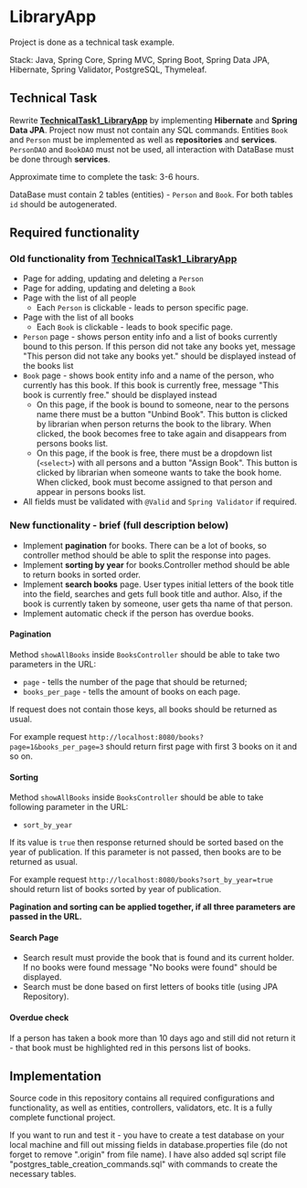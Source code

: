 # LibraryApp

Project is done as a technical task example.

Stack: Java, Spring Core, Spring MVC, Spring Boot, Spring Data JPA, 
Hibernate, Spring Validator, PostgreSQL, Thymeleaf.

## Technical Task

Rewrite [**TechnicalTask1_LibraryApp**](https://github.com/IliaMalafeev/Spring_TechnicalTask1_LibraryApp)
by implementing **Hibernate** and **Spring Data JPA**. Project now must not contain any SQL commands.
Entities `Book` and `Person` must be implemented as well as **repositories** and **services**. 
`PersonDAO` and `BookDAO` must not be used, all interaction with DataBase must be done through **services**.

Approximate time to complete the task: 3-6 hours.

DataBase must contain 2 tables (entities) - `Person` and `Book`.
For both tables `id` should be autogenerated.

## Required functionality

### Old functionality from [**TechnicalTask1_LibraryApp**](https://github.com/IliaMalafeev/Spring_TechnicalTask1_LibraryApp)

* Page for adding, updating and deleting a `Person`
* Page for adding, updating and deleting a `Book`
* Page with the list of all people
    * Each `Person` is clickable - leads to person specific page.
* Page with the list of all books
    * Each `Book` is clickable - leads to book specific page.
* `Person` page - shows person entity info and a list of books
  currently bound to this person. If this person did not take any books yet,
  message "This person did not take any books yet." should be displayed
  instead of the books list
* `Book` page - shows book entity info and a name of the person, who currently
  has this book. If this book is currently free, message "This book is currently free."
  should be displayed instead
    * On this page, if the book is bound to someone, near to the persons name
      there must be a button "Unbind Book". This button is clicked by librarian when
      person returns the book to the library. When clicked, the book becomes
      free to take again and disappears from persons books list.
    * On this page, if the book is free, there must be a dropdown list (`<select>`)
      with all persons and a button "Assign Book". This button is clicked by librarian
      when someone wants to take the book home. When clicked, book must become assigned
      to that person and appear in persons books list.
* All fields must be validated with `@Valid` and `Spring Validator` if required.

### New functionality - brief (full description below)

* Implement **pagination** for books. There can be a lot of books, so controller method 
should be able to split the response into pages.
* Implement **sorting by year** for books.Controller method should be able to return books in sorted order.
* Implement **search books** page. User types initial letters of the book title into the field, searches 
and gets full book title and author. Also, if the book is currently taken by someone, 
user gets tha name of that person.
* Implement automatic check if the person has overdue books.

#### Pagination

Method `showAllBooks` inside `BooksController` should be able to take two parameters in the URL:
* `page` - tells the number of the page that should be returned;
* `books_per_page` - tells the amount of books on each page.

If request does not contain those keys, all books should be returned as usual.

For example request `http://localhost:8080/books?page=1&books_per_page=3` 
should return first page with first 3 books on it and so on.

#### Sorting

Method `showAllBooks` inside `BooksController` should be able to take following parameter in the URL:
* `sort_by_year`

If its value is `true` then response returned should be sorted based on the year of publication. 
If this parameter is not passed, then books are to be returned as usual.

For example request `http://localhost:8080/books?sort_by_year=true`
should return list of books sorted by year of publication.

**Pagination and sorting can be applied together, if all three parameters are passed in the URL.**

#### Search Page

* Search result must provide the book that is found and its current holder. If no books were found
message "No books were found" should be displayed.
* Search must be done based on first letters of books title (using JPA Repository).

#### Overdue check

If a person has taken a book more than 10 days ago and still did not return it - that book must be
highlighted red in this persons list of books.


## Implementation

Source code in this repository contains all required configurations and functionality,
as well as entities, controllers, validators, etc. It is a fully complete functional project.

If you want to run and test it - you have to create a test database on your local machine
and fill out missing fields in database.properties file
(do not forget to remove ".origin" from file name). I have also added sql script file
"postgres_table_creation_commands.sql" with commands to create the necessary tables.